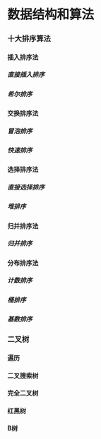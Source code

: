 # 数据结构和算法

### 十大排序算法

#### 插入排序法

##### 直接插入排序



##### 希尔排序

#### 交换排序法

##### 冒泡排序

##### 快速排序

#### 选择排序法

##### 直接选择排序

##### 堆排序

#### 归并排序法

##### 归并排序

#### 分布排序法

##### 计数排序

##### 桶排序

##### 基数排序

### 二叉树

#### 遍历



#### 二叉搜索树



#### 完全二叉树



#### 红黑树



#### B树
